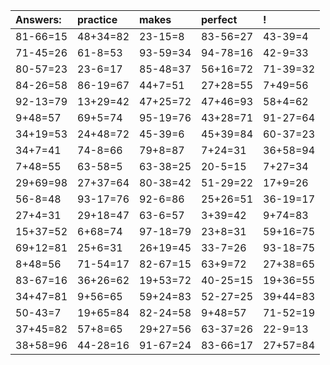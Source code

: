 | Answers: | practice | makes | perfect | ! |
| :--- | :--- | :--- | :--- | :--- |
| 81-66=15 | 48+34=82 | 23-15=8 | 83-56=27 | 43-39=4 | 
| 71-45=26 | 61-8=53 | 93-59=34 | 94-78=16 | 42-9=33 | 
| 80-57=23 | 23-6=17 | 85-48=37 | 56+16=72 | 71-39=32 | 
| 84-26=58 | 86-19=67 | 44+7=51 | 27+28=55 | 7+49=56 | 
| 92-13=79 | 13+29=42 | 47+25=72 | 47+46=93 | 58+4=62 | 
| 9+48=57 | 69+5=74 | 95-19=76 | 43+28=71 | 91-27=64 | 
| 34+19=53 | 24+48=72 | 45-39=6 | 45+39=84 | 60-37=23 | 
| 34+7=41 | 74-8=66 | 79+8=87 | 7+24=31 | 36+58=94 | 
| 7+48=55 | 63-58=5 | 63-38=25 | 20-5=15 | 7+27=34 | 
| 29+69=98 | 27+37=64 | 80-38=42 | 51-29=22 | 17+9=26 | 
| 56-8=48 | 93-17=76 | 92-6=86 | 25+26=51 | 36-19=17 | 
| 27+4=31 | 29+18=47 | 63-6=57 | 3+39=42 | 9+74=83 | 
| 15+37=52 | 6+68=74 | 97-18=79 | 23+8=31 | 59+16=75 | 
| 69+12=81 | 25+6=31 | 26+19=45 | 33-7=26 | 93-18=75 | 
| 8+48=56 | 71-54=17 | 82-67=15 | 63+9=72 | 27+38=65 | 
| 83-67=16 | 36+26=62 | 19+53=72 | 40-25=15 | 19+36=55 | 
| 34+47=81 | 9+56=65 | 59+24=83 | 52-27=25 | 39+44=83 | 
| 50-43=7 | 19+65=84 | 82-24=58 | 9+48=57 | 71-52=19 | 
| 37+45=82 | 57+8=65 | 29+27=56 | 63-37=26 | 22-9=13 | 
| 38+58=96 | 44-28=16 | 91-67=24 | 83-66=17 | 27+57=84 | 
